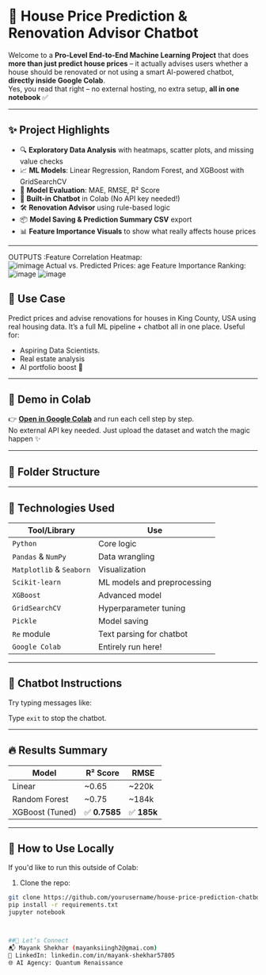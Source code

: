 # 🏡 House Price Prediction & Renovation Advisor Chatbot

Welcome to a **Pro-Level End-to-End Machine Learning Project** that does **more than just predict house prices** – it actually advises users whether a house should be renovated or not using a smart AI-powered chatbot, **directly inside Google Colab**.  
Yes, you read that right – no external hosting, no extra setup, **all in one notebook** ✅

---

## ✨ Project Highlights

- 🔍 **Exploratory Data Analysis** with heatmaps, scatter plots, and missing value checks
- 📈 **ML Models**: Linear Regression, Random Forest, and XGBoost with GridSearchCV
- 🧠 **Model Evaluation**: MAE, RMSE, R² Score
- 💬 **Built-in Chatbot** in Colab (No API key needed!)
- 🛠️ **Renovation Advisor** using rule-based logic
- 📦 **Model Saving & Prediction Summary CSV** export
- 📊 **Feature Importance Visuals** to show what really affects house prices

---
OUTPUTS :Feature Correlation Heatmap: 
![im![image](https://github.com/user-attachments/assets/04b2e60b-91d8-42fc-a069-1cc199517f79)
Actual vs. Predicted Prices: 
age](https://github.com/user-attachments/assets/f2b4095f-2983-43bf-a8c4-ae781717ba1c)
Feature Importance Ranking: 
![image](https://github.com/user-attachments/assets/287acc69-40a5-44ea-9017-fd2fa78d5928)
![image](https://github.com/user-attachments/assets/2681b8b4-14ee-4330-980d-8d6f20f2e56b)

## 🧠 Use Case

Predict prices and advise renovations for houses in King County, USA using real housing data. It’s a full ML pipeline + chatbot all in one place. Useful for:

- Aspiring Data Scientists.
- Real estate analysis
- AI portfolio boost 🚀

---

## 🚀 Demo in Colab

👉 **[Open in Google Colab](https://colab.research.google.com/)** and run each cell step by step.  
No external API key needed. Just upload the dataset and watch the magic happen ✨

---

## 📁 Folder Structure

---

## 📌 Technologies Used

| Tool/Library      | Use |
|-------------------|-----|
| `Python`          | Core logic |
| `Pandas` & `NumPy`| Data wrangling |
| `Matplotlib` & `Seaborn` | Visualization |
| `Scikit-learn`    | ML models and preprocessing |
| `XGBoost`         | Advanced model |
| `GridSearchCV`    | Hyperparameter tuning |
| `Pickle`          | Model saving |
| `Re` module       | Text parsing for chatbot |
| `Google Colab`    | Entirely run here! |

---

## 🤖 Chatbot Instructions

Try typing messages like:

Type `exit` to stop the chatbot.

---

## 🔥 Results Summary

| Model        | R² Score | RMSE         |
|--------------|----------|--------------|
| Linear       | ~0.65    | ~220k        |
| Random Forest| ~0.75    | ~184k        |
| XGBoost (Tuned) | ✅ **0.7585** | ✅ **185k** |

---


## 📌 How to Use Locally

If you'd like to run this outside of Colab:

1. Clone the repo:
```bash
git clone https://github.com/yourusername/house-price-prediction-chatbot.git
pip install -r requirements.txt
jupyter notebook



##📢 Let’s Connect
📬 Mayank Shekhar (mayanksiingh2@gmai.com)
🔗 LinkedIn: linkedin.com/in/mayank-shekhar57805
🌐 AI Agency: Quantum Renaissance



